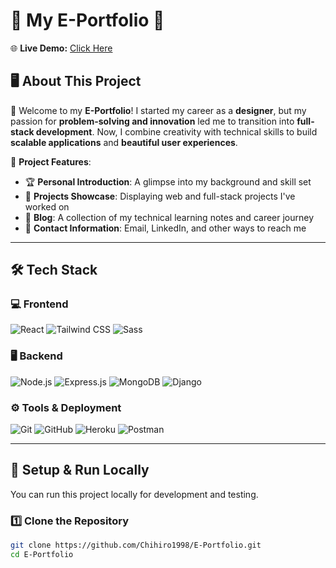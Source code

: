 # 🎨 **My E-Portfolio** 🚀  
🌐 **Live Demo:** [Click Here](https://yuchenportfolio-675f00ecafdf.herokuapp.com/)  

## 🖥️ **About This Project**  
👋 Welcome to my **E-Portfolio**! I started my career as a **designer**, but my passion for **problem-solving and innovation** led me to transition into **full-stack development**. Now, I combine creativity with technical skills to build **scalable applications** and **beautiful user experiences**.

📌 **Project Features**:
- 🏆 **Personal Introduction**: A glimpse into my background and skill set
- 💼 **Projects Showcase**: Displaying web and full-stack projects I've worked on
- 📝 **Blog**: A collection of my technical learning notes and career journey
- 📩 **Contact Information**: Email, LinkedIn, and other ways to reach me

---

## 🛠️ **Tech Stack**
### 💻 **Frontend**
![React](https://img.shields.io/badge/React-61DAFB?style=for-the-badge&logo=react&logoColor=black)
![Tailwind CSS](https://img.shields.io/badge/Tailwind%20CSS-38B2AC?style=for-the-badge&logo=tailwind-css&logoColor=white)
![Sass](https://img.shields.io/badge/Sass-CC6699?style=for-the-badge&logo=sass&logoColor=white)

### 🖥️ **Backend**
![Node.js](https://img.shields.io/badge/Node.js-339933?style=for-the-badge&logo=node.js&logoColor=white)
![Express.js](https://img.shields.io/badge/Express.js-000000?style=for-the-badge&logo=express&logoColor=white)
![MongoDB](https://img.shields.io/badge/MongoDB-47A248?style=for-the-badge&logo=mongodb&logoColor=white)
![Django](https://img.shields.io/badge/Django-092E20?style=for-the-badge&logo=django&logoColor=white)

### ⚙️ **Tools & Deployment**
![Git](https://img.shields.io/badge/Git-F05032?style=for-the-badge&logo=git&logoColor=white)
![GitHub](https://img.shields.io/badge/GitHub-181717?style=for-the-badge&logo=github&logoColor=white)
![Heroku](https://img.shields.io/badge/Heroku-430098?style=for-the-badge&logo=heroku&logoColor=white)
![Postman](https://img.shields.io/badge/Postman-FF6C37?style=for-the-badge&logo=postman&logoColor=white)

---

## 🚀 **Setup & Run Locally**
You can run this project locally for development and testing.

### 1️⃣ **Clone the Repository**
```bash
git clone https://github.com/Chihiro1998/E-Portfolio.git
cd E-Portfolio
